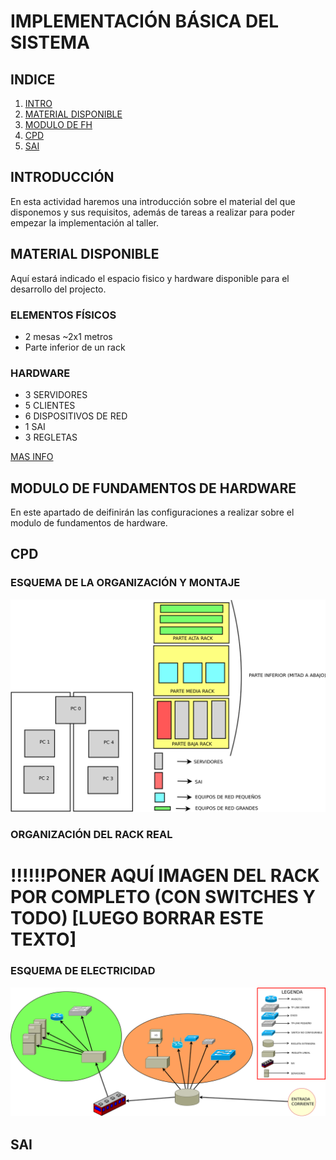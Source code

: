 # IMPLEMENTACIÓN BÁSICA DEL SISTEMA

## INDICE

1. [INTRO](#introducción)
2. [MATERIAL DISPONIBLE](#material-disponible)
3. [MODULO DE FH](#modulo-de-fundamentos-de-hardware)
  1. [CPD](#cpd)
  2. [SAI](#sai)

## INTRODUCCIÓN

En esta actividad haremos una introducción sobre el material del que disponemos y sus requisitos, además de tareas a realizar para poder empezar la implementación al taller.

## MATERIAL DISPONIBLE

Aquí estará indicado el espacio fisico y hardware disponible para el desarrollo del projecto.

### ELEMENTOS FÍSICOS

- 2 mesas ~2x1 metros
- Parte inferior de un rack

### HARDWARE

- 3 SERVIDORES
- 5 CLIENTES
- 6 DISPOSITIVOS DE RED
- 1 SAI
- 3 REGLETAS

[MAS INFO](inventari.md)

## MODULO DE FUNDAMENTOS DE HARDWARE

En este apartado de deifinirán las configuraciones a realizar sobre el modulo de fundamentos de hardware.

## CPD

### ESQUEMA DE LA ORGANIZACIÓN Y MONTAJE

![](../img/organizacionEquipos.svg)

### ORGANIZACIÓN DEL RACK REAL

# !!!!!!PONER AQUÍ IMAGEN DEL RACK POR COMPLETO (CON SWITCHES Y TODO) [LUEGO BORRAR ESTE TEXTO]

### ESQUEMA DE ELECTRICIDAD

![](../img/diagramaDeElectricidad.svg)

## SAI
